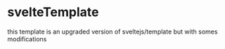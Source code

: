 # svelteTemplate
 this template is an upgraded version of sveltejs/template but with somes modifications
